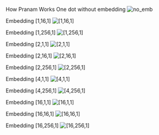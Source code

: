 How Pranam Works
One dot without embedding
![no_emb](https://github.com/SKorablyov/MaxProblem/tree/master/Visualization/3.gif)

Embedding [1,16,1]
![[1,16,1]](https://github.com/SKorablyov/MaxProblem/tree/master/Visualization/4.gif)

Embedding [1,256,1]
 ![[1,256,1]](https://github.com/SKorablyov/MaxProblem/tree/master/Visualization/5.gif)
 
Embedding [2,1,1]
  ![[2,1,1]](https://github.com/SKorablyov/MaxProblem/tree/master/Visualization/7.gif)
  
Embedding [2,16,1]
   ![[2,16,1]](https://github.com/SKorablyov/MaxProblem/tree/master/Visualization/8.gif)
   
Embedding [2,256,1]
    ![[2,256,1]](https://github.com/SKorablyov/MaxProblem/tree/master/Visualization/9.gif)
    
Embedding [4,1,1]
   ![[4,1,1]](https://github.com/SKorablyov/MaxProblem/tree/master/Visualization/10.gif)
   
Embedding [4,256,1]
 ![[4,256,1]](https://github.com/SKorablyov/MaxProblem/tree/master/Visualization/11.gif)
 
Embedding [16,1,1]
 ![[16,1,1]](https://github.com/SKorablyov/MaxProblem/tree/master/Visualization/12.gif)
 
Embedding [16,16,1]
 ![[16,16,1]](https://github.com/SKorablyov/MaxProblem/tree/master/Visualization/13.gif)
 
Embedding [16,256,1]
 ![[16,256,1]](https://github.com/SKorablyov/MaxProblem/tree/master/Visualization/14.gif)

